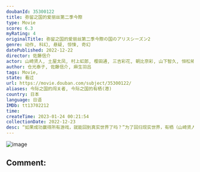 ```yaml
---
doubanId: 35300122
title: 弥留之国的爱丽丝第二季今際
type: Movie
score: 6.3
myRating: 4
originalTitle: 弥留之国的爱丽丝第二季今際の国のアリスシーズン2
genre: 动作, 科幻, 悬疑, 惊悚, 奇幻
datePublished: 2022-12-22
director: 佐藤信介
actor: 山崎贤人, 土屋太凤, 村上虹郎, 樱田通, 三吉彩花, 朝比奈彩, 山下智久, 恒松祐里, 渡边佑太朗, 青柳翔, 金子统昭, 谷田步, 森永悠希, 町田启太, 仲里依纱, 阿部力, 矶村勇斗, 每熊克哉, 矢崎希菜, 井之胁海, 志磨辽平, 奥野瑛太, 荣信, 浦浜亚理沙, 佐藤穗奈美, 平山祐介, 小木茂光, 佐津川爱美, 桥本润, 兼松若人, 土井善雄, 麻生羽吕, 须田邦裕, 柳生美结, undefined, undefined, 希代彩
author: 仓光泰子, 佐藤信介, 麻生羽吕
tags: Movie, 
state: 看过
url: https://movie.douban.com/subject/35300122/
aliases: 今际之国的闯关者, 今际之国的有栖(港)
country: 日本
language: 日语
IMDb: tt13702212
time: 
createTime: 2023-01-24 00:21:54
collectionDate: 2022-12-23
desc: “如果成功赢得所有游戏，就能回到真实世界了吗？”为了回归现实世界，有栖（山崎贤人饰）和宇佐木（土屋太凤饰）设法厘清今际之国的谜团。他们来到解谜的关键之地，敌人、朋友，游戏幕后主使者都在此现身。有...
---
```


![image](p2884687278.jpg)

Comment: 
---

